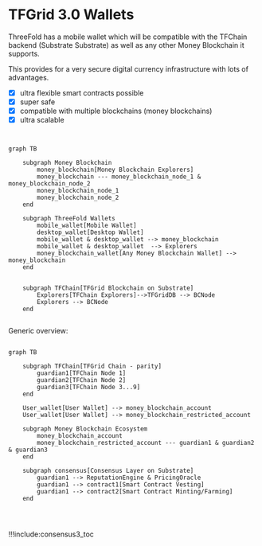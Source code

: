 
# TFGrid 3.0 Wallets

ThreeFold has a mobile wallet which will be compatible with the TFChain backend (Substrate Substrate) as well as any other Money Blockchain it supports.

This provides for a very secure digital currency infrastructure with lots of advantages.

- [X] ultra flexible smart contracts possible 
- [X] super safe
- [X] compatible with multiple blockchains (money blockchains)
- [X] ultra scalable

```mermaid


graph TB

    subgraph Money Blockchain
        money_blockchain[Money Blockchain Explorers]
        money_blockchain --- money_blockchain_node_1 & money_blockchain_node_2
        money_blockchain_node_1
        money_blockchain_node_2
    end

    subgraph ThreeFold Wallets
        mobile_wallet[Mobile Wallet]
        desktop_wallet[Desktop Wallet]
        mobile_wallet & desktop_wallet --> money_blockchain
        mobile_wallet & desktop_wallet  --> Explorers
        money_blockchain_wallet[Any Money Blockchain Wallet] --> money_blockchain
    end


    subgraph TFChain[TFGrid Blockchain on Substrate]
        Explorers[TFChain Explorers]-->TFGridDB --> BCNode
        Explorers --> BCNode
    end


```

Generic overview:

```mermaid

graph TB

    subgraph TFChain[TFGrid Chain - parity]
        guardian1[TFChain Node 1]
        guardian2[TFChain Node 2]
        guardian3[TFChain Node 3...9]
    end

    User_wallet[User Wallet] --> money_blockchain_account
    User_wallet[User Wallet] --> money_blockchain_restricted_account

    subgraph Money Blockchain Ecosystem
        money_blockchain_account
        money_blockchain_restricted_account --- guardian1 & guardian2  & guardian3
    end

    subgraph consensus[Consensus Layer on Substrate]
        guardian1 --> ReputationEngine & PricingOracle
        guardian1 --> contract1[Smart Contract Vesting]
        guardian1 --> contract2[Smart Contract Minting/Farming]        
    end




```

!!!include:consensus3_toc
